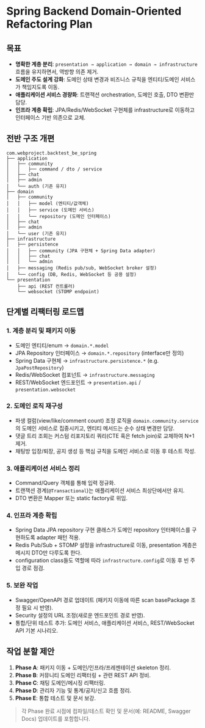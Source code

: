# Spring Backend Domain-Oriented Refactoring Plan

## 목표
- **명확한 계층 분리**: `presentation → application → domain → infrastructure` 흐름을 유지하면서, 역방향 의존 제거.
- **도메인 주도 설계 강화**: 도메인 상태 변경과 비즈니스 규칙을 엔티티/도메인 서비스가 책임지도록 이동.
- **애플리케이션 서비스 경량화**: 트랜잭션 orchestration, 도메인 호출, DTO 변환만 담당.
- **인프라 계층 확립**: JPA/Redis/WebSocket 구현체를 infrastructure로 이동하고 인터페이스 기반 의존으로 교체.

## 전반 구조 개편
```
com.webproject.backtest_be_spring
├── application
│   ├── community
│   │   ├── command / dto / service
│   ├── chat
│   ├── admin
│   └── auth (기존 유지)
├── domain
│   ├── community
│   │   ├── model (엔티티/값객체)
│   │   ├── service (도메인 서비스)
│   │   └── repository (도메인 인터페이스)
│   ├── chat
│   ├── admin
│   └── user (기존 유지)
├── infrastructure
│   ├── persistence
│   │   ├── community (JPA 구현체 + Spring Data adapter)
│   │   ├── chat
│   │   └── admin
│   ├── messaging (Redis pub/sub, WebSocket broker 설정)
│   └── config (DB, Redis, WebSocket 등 공용 설정)
└── presentation
    ├── api (REST 컨트롤러)
    └── websocket (STOMP endpoint)
```

## 단계별 리팩터링 로드맵

### 1. 계층 분리 및 패키지 이동
- 도메인 엔티티/enum → `domain.*.model`
- JPA Repository 인터페이스 → `domain.*.repository` (interface만 정의)
- Spring Data 구현체 → `infrastructure.persistence.*` (e.g. `JpaPostRepository`)
- Redis/WebSocket 컴포넌트 → `infrastructure.messaging`
- REST/WebSocket 엔드포인트 → `presentation.api` / `presentation.websocket`

### 2. 도메인 로직 재구성
- 파생 컬럼(view/like/comment count) 조정 로직을 `domain.community.service`의 도메인 서비스로 집중시키고, 엔티티 메서드는 순수 상태 변경만 담당.
- 댓글 트리 조회는 커스텀 리포지토리 쿼리(CTE 혹은 fetch join)로 교체하여 N+1 제거.
- 채팅방 입장/퇴장, 공지 생성 등 핵심 규칙을 도메인 서비스로 이동 후 테스트 작성.

### 3. 애플리케이션 서비스 정리
- Command/Query 객체를 통해 입력 정규화.
- 트랜잭션 경계(`@Transactional`)는 애플리케이션 서비스 최상단에서만 유지.
- DTO 변환은 Mapper 또는 static factory로 위임.

### 4. 인프라 계층 확립
- Spring Data JPA repository 구현 클래스가 도메인 repository 인터페이스를 구현하도록 adapter 패턴 적용.
- Redis Pub/Sub + STOMP 설정을 infrastructure로 이동, presentation 계층은 메시지 DTO만 다루도록 한다.
- configuration class들도 역할에 따라 `infrastructure.config`로 이동 후 빈 주입 경로 점검.

### 5. 보완 작업
- Swagger/OpenAPI 경로 업데이트 (패키지 이동에 따른 scan basePackage 조정 필요 시 반영).
- Security 설정의 URL 조정(새로운 엔드포인트 경로 반영).
- 통합/단위 테스트 추가: 도메인 서비스, 애플리케이션 서비스, REST/WebSocket API 기본 시나리오.

## 작업 분할 제안
1. **Phase A**: 패키지 이동 + 도메인/인프라/프레젠테이션 skeleton 정리.
2. **Phase B**: 커뮤니티 도메인 리팩터링 + 관련 REST API 정비.
3. **Phase C**: 채팅 도메인/메시징 리팩터링.
4. **Phase D**: 관리자 기능 및 통계/공지/신고 흐름 정리.
5. **Phase E**: 통합 테스트 및 문서 보강.

> 각 Phase 완료 시점에 컴파일/테스트 확인 및 문서(예: README, Swagger Docs) 업데이트를 포함합니다.

